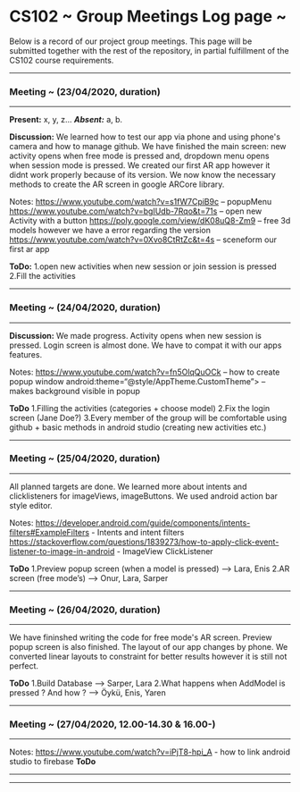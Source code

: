# CS102 ~ Group Meetings Log page ~

Below is a record of our project group meetings. This page will be submitted together with the rest of the repository, in partial fulfillment of the CS102 course requirements.

****
### Meeting ~ (23/04/2020, duration)
****
**Present:** x, y, z...   _**Absent:**_  a, b.

**Discussion:** 
We learned how to test our app via phone and using phone's camera and how to manage github. We have finished the main screen: new activity opens when free mode is pressed and, dropdown menu opens when session mode is pressed. We created our first AR app however it didnt work properly because of its version. We now know the necessary methods to create the AR screen in google ARCore library.

Notes:
https://www.youtube.com/watch?v=s1fW7CpiB9c – popupMenu
https://www.youtube.com/watch?v=bgIUdb-7Rqo&t=71s – open new Activity with a button
https://poly.google.com/view/dK08uQ8-Zm9 – free 3d models however we have a error regarding the version
https://www.youtube.com/watch?v=0Xvo8CtRtZc&t=4s – sceneform our first ar app

**ToDo:** 
1.open new activities when new session or join session is pressed  
2.Fill the activities

****
### Meeting ~ (24/04/2020, duration)
****
**Discussion:** 
We made progress. Activity opens when new session is pressed. Login screen is almost done. We have to compat it with our apps features.

Notes:
https://www.youtube.com/watch?v=fn5OlqQuOCk – how to create popup window
android:theme=“@style/AppTheme.CustomTheme”> – makes background visible in popup

**ToDo**
1.Filling the activities (categories + choose model)
2.Fix the login screen (Jane Doe?)
3.Every member of the group will be comfortable using github + basic methods in android studio (creating new activities etc.)

****
### Meeting ~ (25/04/2020, duration)
****
All planned targets are done. We learned more about intents and clicklisteners for imageViews, imageButtons. We used android action bar style editor.

Notes:
https://developer.android.com/guide/components/intents-filters#ExampleFilters - Intents and intent filters
https://stackoverflow.com/questions/1839273/how-to-apply-click-event-listener-to-image-in-android - ImageView ClickListener

**ToDo**
1.Preview popup screen (when a model is pressed) --> Lara, Enis
2.AR screen (free mode’s) --> Onur, Lara, Sarper

****
### Meeting ~ (26/04/2020, duration)
****
We have fininshed writing the code for free mode's AR screen. Preview popup screen is also finished. The layout of our app changes by phone. We converted linear layouts to constraint for better results however it is still not perfect.

**ToDo**
1.Build Database --> Sarper, Lara
2.What happens when AddModel is pressed ? And how ? --> Öykü, Enis, Yaren

****
### Meeting ~ (27/04/2020, 12.00-14.30 &  16.00-)
****


Notes:
https://www.youtube.com/watch?v=iPjT8-hpi_A - how to link android studio to firebase
**ToDo**

****
****

